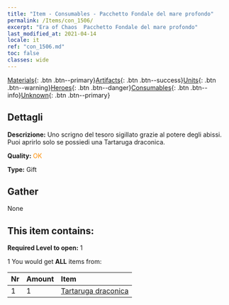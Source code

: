 ```yaml
---
title: "Item - Consumables - Pacchetto Fondale del mare profondo"
permalink: /Items/con_1506/
excerpt: "Era of Chaos  Pacchetto Fondale del mare profondo"
last_modified_at: 2021-04-14
locale: it
ref: "con_1506.md"
toc: false
classes: wide
---
```

 [Materials](/it/Items/){: .btn .btn--primary}[Artifacts](/it/Items/Artifacts/){: .btn .btn--success}[Units](/it/Items/Units/){: .btn .btn--warning}[Heroes](/it/Items/Heroes/){: .btn .btn--danger}[Consumables](/it/Items/Consumables/){: .btn .btn--info}[Unknown](/it/Items/Unknown/){: .btn .btn--primary}

## Dettagli
 **Descrizione:** Uno scrigno del tesoro sigillato grazie al potere degli abissi. Puoi aprirlo solo se possiedi una Tartaruga draconica.

 **Quality:** <span style="color: #FF8C00">OK</span>

 **Type:** Gift

## Gather

  None

## This item contains:

 **Required Level to open:** 1

 1 You would get **ALL** items  from:

  | Nr | Amount |     Item    |
  |:---|:-------|:------------|
  | 1 | 1 | [Tartaruga draconica](/it/Items/unt_278/) | 
